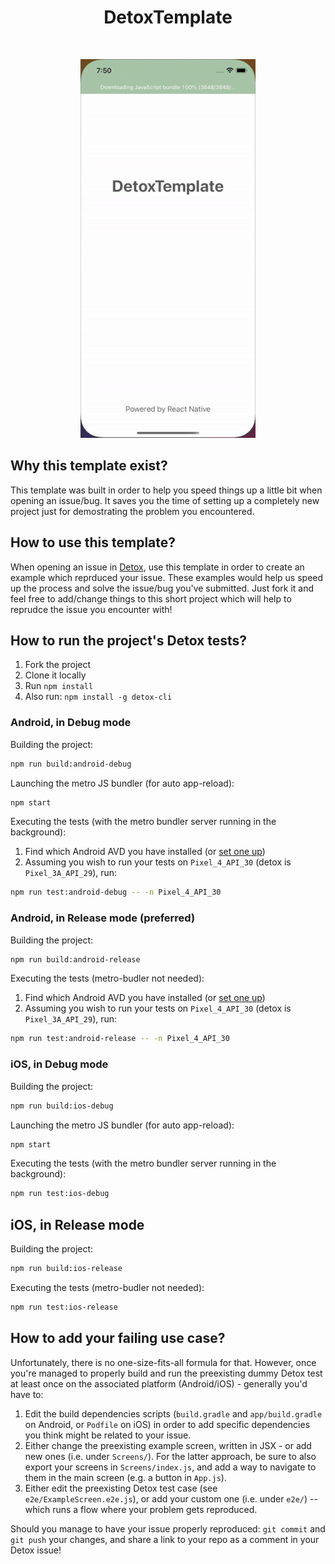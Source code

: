 <h1 align="center">
  DetoxTemplate
</h1>
<br/>
<p align="center">
  <img src="Assets/project-gif.gif" alt="animated" />
  <br/>
</p>

## Why this template exist?
This template was built in order to help you speed things up a little bit when opening an issue/bug.
It saves you the time of setting up a completely new project just for demostrating the problem you encountered. 

## How to use this template?
When opening an issue in [Detox](https://github.com/wix/Detox), use this template in order to create an example which reprduced your issue. These examples would help us speed up the process and solve the issue/bug you've submitted.
Just fork it and feel free to add/change things to this short project which will help to reprudce the issue you encounter with!

## How to run the project's Detox tests?

1. Fork the project
2. Clone it locally
3. Run `npm install`
4. Also run: `npm install -g detox-cli`

### Android, in Debug mode

Building the project:

```sh
npm run build:android-debug
```

Launching the metro JS bundler (for auto app-reload):

```sh
npm start
```

Executing the tests (with the metro bundler server running in the background):

1. Find which Android AVD you have installed (or [set one up](https://developer.android.com/studio/run/managing-avds))
2. Assuming you wish to run your tests on `Pixel_4_API_30` (detox is `Pixel_3A_API_29`), run:

```sh
npm run test:android-debug -- -n Pixel_4_API_30
```

### Android, in Release mode (preferred)

Building the project:

```sh
npm run build:android-release
```

Executing the tests (metro-budler not needed):

1. Find which Android AVD you have installed (or [set one up](https://developer.android.com/studio/run/managing-avds))
2. Assuming you wish to run your tests on `Pixel_4_API_30` (detox is `Pixel_3A_API_29`), run:

```sh
npm run test:android-release -- -n Pixel_4_API_30
```

### iOS, in Debug mode

Building the project:

```sh
npm run build:ios-debug
```

Launching the metro JS bundler (for auto app-reload):

```sh
npm start
```

Executing the tests (with the metro bundler server running in the background):

```sh
npm run test:ios-debug
```

## iOS, in Release mode

Building the project:

```sh
npm run build:ios-release
```

Executing the tests (metro-budler not needed):

```sh
npm run test:ios-release
```

## How to add your failing use case?

Unfortunately, there is no one-size-fits-all formula for that. However, once you're managed to properly build and run the preexisting dummy Detox test at least once on the associated platform (Android/iOS) - generally you'd have to:

1. Edit the build dependencies scripts (`build.gradle` and `app/build.gradle` on Android, or `Podfile` on iOS) in order to add specific dependencies you think might be related to your issue.
2. Either change the preexisting example screen, written in JSX - or add new ones (i.e. under `Screens/`). For the latter approach, be sure to also export your screens in `Screens/index.js`, and add a way to navigate to them in the main screen (e.g. a button in `App.js`).
3. Either edit the preexisting Detox test case (see `e2e/ExampleScreen.e2e.js`), or add your custom one (i.e. under `e2e/`) -- which runs a flow where your problem gets reproduced.

Should you manage to have your issue properly reproduced: `git commit` and `git push` your changes, and share a link to your repo as a comment in your Detox issue!

